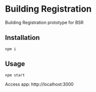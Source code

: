 # Building Registration

Building Registration prototype for BSR

## Installation

`npm i`  

## Usage

`npm start`

Access app: http://localhost:3000
